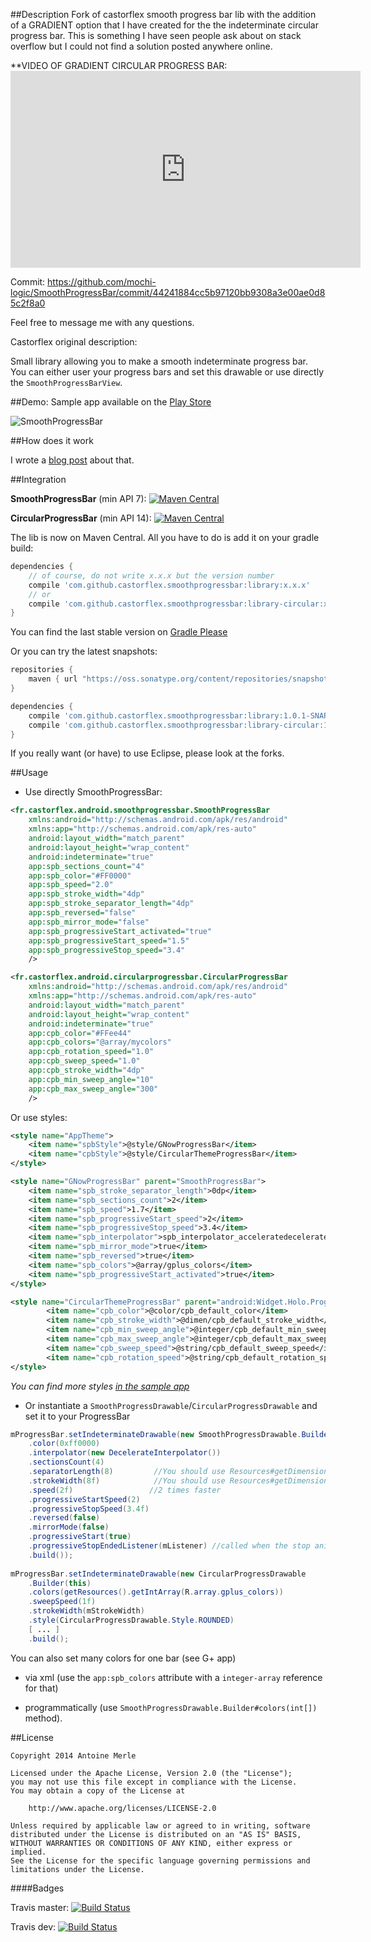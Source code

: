 ##Description
Fork of castorflex smooth progress bar lib with the addition of a GRADIENT option that I have created for the the indeterminate circular progress bar. This is something I have seen people ask about on stack overflow but I could not find a solution posted anywhere online.

**VIDEO OF GRADIENT CIRCULAR PROGRESS BAR:  <iframe width="560" height="315" src="https://www.youtube.com/embed/z6bYy9BLe8o" frameborder="0" allowfullscreen></iframe>

Commit: https://github.com/mochi-logic/SmoothProgressBar/commit/44241884cc5b97120bb9308a3e00ae0d85c2f8a0

Feel free to message me with any questions.

Castorflex original description:

Small library allowing you to make a smooth indeterminate progress bar. You can either user your progress bars and set this drawable or use directly the `SmoothProgressBarView`.

##Demo:
Sample app available on the [Play Store]

![SmoothProgressBar](screenshots/SPB_sample.gif)    

##How does it work

I wrote a [blog post] about that.

##Integration     

**SmoothProgressBar** (min API 7): [![Maven Central](https://maven-badges.herokuapp.com/maven-central/com.github.castorflex.smoothprogressbar/library/badge.svg?style=flat)](https://maven-badges.herokuapp.com/maven-central/com.github.castorflex.smoothprogressbar/library)

**CircularProgressBar** (min API 14): [![Maven Central](https://maven-badges.herokuapp.com/maven-central/com.github.castorflex.smoothprogressbar/library-circular/badge.svg?style=flat)](https://maven-badges.herokuapp.com/maven-central/com.github.castorflex.smoothprogressbar/library-circular)

The lib is now on Maven Central. All you have to do is add it on your gradle build:

```groovy
dependencies {
    // of course, do not write x.x.x but the version number
    compile 'com.github.castorflex.smoothprogressbar:library:x.x.x'
    // or
    compile 'com.github.castorflex.smoothprogressbar:library-circular:x.x.x'
}
```
You can find the last stable version on [Gradle Please]


Or you can try the latest snapshots:

```groovy
repositories {
    maven { url "https://oss.sonatype.org/content/repositories/snapshots/" }
}

dependencies {
    compile 'com.github.castorflex.smoothprogressbar:library:1.0.1-SNAPSHOT@aar'
    compile 'com.github.castorflex.smoothprogressbar:library-circular:1.0.1-SNAPSHOT@aar'
}
```


If you really want (or have) to use Eclipse, please look at the forks.

##Usage

-	Use directly SmoothProgressBar:

```xml
<fr.castorflex.android.smoothprogressbar.SmoothProgressBar
	xmlns:android="http://schemas.android.com/apk/res/android"
	xmlns:app="http://schemas.android.com/apk/res-auto"
    android:layout_width="match_parent"
    android:layout_height="wrap_content"
    android:indeterminate="true"
    app:spb_sections_count="4"
    app:spb_color="#FF0000"
    app:spb_speed="2.0"
    app:spb_stroke_width="4dp"
    app:spb_stroke_separator_length="4dp"
    app:spb_reversed="false"
    app:spb_mirror_mode="false"
    app:spb_progressiveStart_activated="true"
    app:spb_progressiveStart_speed="1.5"
    app:spb_progressiveStop_speed="3.4"
    />

<fr.castorflex.android.circularprogressbar.CircularProgressBar
	xmlns:android="http://schemas.android.com/apk/res/android"
	xmlns:app="http://schemas.android.com/apk/res-auto"
    android:layout_width="match_parent"
    android:layout_height="wrap_content"
    android:indeterminate="true"
    app:cpb_color="#FFee44"
    app:cpb_colors="@array/mycolors"
    app:cpb_rotation_speed="1.0"
    app:cpb_sweep_speed="1.0"
    app:cpb_stroke_width="4dp"
    app:cpb_min_sweep_angle="10"
    app:cpb_max_sweep_angle="300"
    />
```

Or use styles:

```xml
<style name="AppTheme">
    <item name="spbStyle">@style/GNowProgressBar</item>
    <item name="cpbStyle">@style/CircularThemeProgressBar</item>
</style>

<style name="GNowProgressBar" parent="SmoothProgressBar">
    <item name="spb_stroke_separator_length">0dp</item>
    <item name="spb_sections_count">2</item>
    <item name="spb_speed">1.7</item>
    <item name="spb_progressiveStart_speed">2</item>
    <item name="spb_progressiveStop_speed">3.4</item>
    <item name="spb_interpolator">spb_interpolator_acceleratedecelerate</item>
    <item name="spb_mirror_mode">true</item>
    <item name="spb_reversed">true</item>
    <item name="spb_colors">@array/gplus_colors</item>
    <item name="spb_progressiveStart_activated">true</item>
</style>

<style name="CircularThemeProgressBar" parent="android:Widget.Holo.ProgressBar">
        <item name="cpb_color">@color/cpb_default_color</item>
        <item name="cpb_stroke_width">@dimen/cpb_default_stroke_width</item>
        <item name="cpb_min_sweep_angle">@integer/cpb_default_min_sweep_angle</item>
        <item name="cpb_max_sweep_angle">@integer/cpb_default_max_sweep_angle</item>
        <item name="cpb_sweep_speed">@string/cpb_default_sweep_speed</item>
        <item name="cpb_rotation_speed">@string/cpb_default_rotation_speed</item>
</style>
```

*You can find more styles [in the sample app][Sample Themes]*

-   Or instantiate a `SmoothProgressDrawable`/`CircularProgressDrawable` and set it to your ProgressBar

```java
mProgressBar.setIndeterminateDrawable(new SmoothProgressDrawable.Builder(context)
    .color(0xff0000)
    .interpolator(new DecelerateInterpolator())
    .sectionsCount(4)
    .separatorLength(8)         //You should use Resources#getDimensionPixelSize
    .strokeWidth(8f)            //You should use Resources#getDimension
    .speed(2f)                 //2 times faster
    .progressiveStartSpeed(2)
    .progressiveStopSpeed(3.4f)
    .reversed(false)
    .mirrorMode(false)
    .progressiveStart(true)
    .progressiveStopEndedListener(mListener) //called when the stop animation is over
    .build());
    
mProgressBar.setIndeterminateDrawable(new CircularProgressDrawable
    .Builder(this)
    .colors(getResources().getIntArray(R.array.gplus_colors))
    .sweepSpeed(1f)
    .strokeWidth(mStrokeWidth)
    .style(CircularProgressDrawable.Style.ROUNDED)
    [ ... ]
    .build();
```

You can also set many colors for one bar (see G+ app)

-   via xml (use the `app:spb_colors` attribute with a `integer-array` reference for that)

-   programmatically (use `SmoothProgressDrawable.Builder#colors(int[])` method).


##License

```
Copyright 2014 Antoine Merle

Licensed under the Apache License, Version 2.0 (the "License");
you may not use this file except in compliance with the License.
You may obtain a copy of the License at

    http://www.apache.org/licenses/LICENSE-2.0

Unless required by applicable law or agreed to in writing, software
distributed under the License is distributed on an "AS IS" BASIS,
WITHOUT WARRANTIES OR CONDITIONS OF ANY KIND, either express or implied.
See the License for the specific language governing permissions and
limitations under the License.
```

####Badges

Travis master: [![Build Status](https://travis-ci.org/castorflex/SmoothProgressBar.svg?branch=master)](https://travis-ci.org/castorflex/SmoothProgressBar)

Travis dev: [![Build Status](https://travis-ci.org/castorflex/SmoothProgressBar.svg?branch=dev)](https://travis-ci.org/castorflex/SmoothProgressBar?branch=dev)


[blog post]: http://antoine-merle.com/blog/2013/11/12/make-your-progressbar-more-smooth/

[Play Store]: https://play.google.com/store/apps/details?id=fr.castorflex.android.smoothprogressbar.sample

[Gradle Please]: http://gradleplease.appspot.com/#smoothprogressbar

[Sample Themes]: https://github.com/castorflex/SmoothProgressBar/blob/master/sample/src/main/res/values/styles.xml
